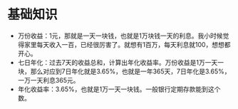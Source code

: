 # 基础知识
- 万份收益：1元，那就是一天一块钱，也就是1万块钱一天的利息。我小时候觉得家里每天收入一百，已经很厉害了。就想有1百万，每天利息就100，想想都开心。
- 七日年化：过去7天的收益总和，计算出年化收益率。万份收益是1万一天一块，那么对应到7日年化就是3.65%，也就是一年365天，7日年化是3.65%，一万一天利息365元。
- 年化收益率：3.65%，也就是1万一天一块钱。一般银行定期存款能到这个数。

